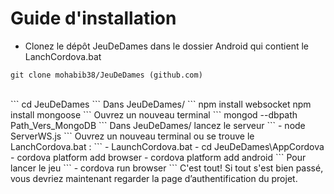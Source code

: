 # Guide d'installation
- Clonez le dépôt  JeuDeDames dans le dossier Android qui contient le LanchCordova.bat

```shell
git clone mohabib38/JeuDeDames (github.com)
```
<br/>
```
cd JeuDeDames
```
Dans JeuDeDames/
```
npm install websocket
npm install mongoose
```
Ouvrez un nouveau terminal
``` 
mongod --dbpath Path_Vers_MongoDB
```
Dans JeuDeDames/ lancez le serveur
```
- node ServerWS.js
```
Ouvrez un nouveau terminal ou se trouve le LanchCordova.bat :
```
- LaunchCordova.bat
- cd JeuDeDames\AppCordova
- cordova platform add browser
- cordova platform add android
```
Pour lancer le jeu
```
- cordova run browser
```
C'est tout! Si tout s'est bien passé, vous devriez maintenant regarder la page d’authentification du projet.
